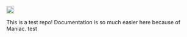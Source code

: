 

[<img src="https://img.shields.io/badge/dynamic/json?color=green&label=Documentation%20Coverage&query=DocumentationCoverage&url=https%3A%2F%2Fgist.githubusercontent.com%2Fdawoodkhan82%2Fbf01dd13e308e385464bd58381e8ee18%2Fraw%2Ffb2a4e5af2c40063d1df6cd9ae1570a8897feed2%2Ftest.json%3Ftoken%3Dgit-token" height="20px">](https://maniac-dashboard.herokuapp.com/maniac/maniac-bot-test/)



This is a test repo! Documentation is so much easier here because of Maniac. 
test
